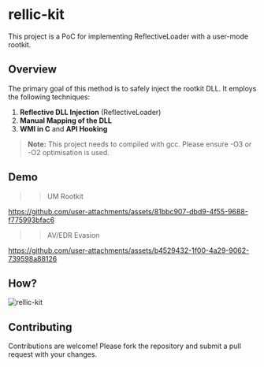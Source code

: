 # rellic-kit
This project is a PoC for implementing ReflectiveLoader with a user-mode rootkit.

## Overview

The primary goal of this method is to safely inject the rootkit DLL. It employs the following techniques:

1. **Reflective DLL Injection** (ReflectiveLoader)
2. **Manual Mapping of the DLL**
3. **WMI in C** and **API Hooking**

> **Note:**
> This project needs to compiled with gcc. Please ensure -O3 or -O2 optimisation is used.

## Demo
>> UM Rootkit
>> 
https://github.com/user-attachments/assets/81bbc907-dbd9-4f55-9688-f775993bfac6

>> AV/EDR Evasion
>> 
https://github.com/user-attachments/assets/b4529432-1f00-4a29-9062-739598a88126

## How?

![rellic-kit](https://github.com/user-attachments/assets/181bebf5-66d1-4c53-8b2e-534d1e1dece1)


## Contributing

Contributions are welcome! Please fork the repository and submit a pull request with your changes.
